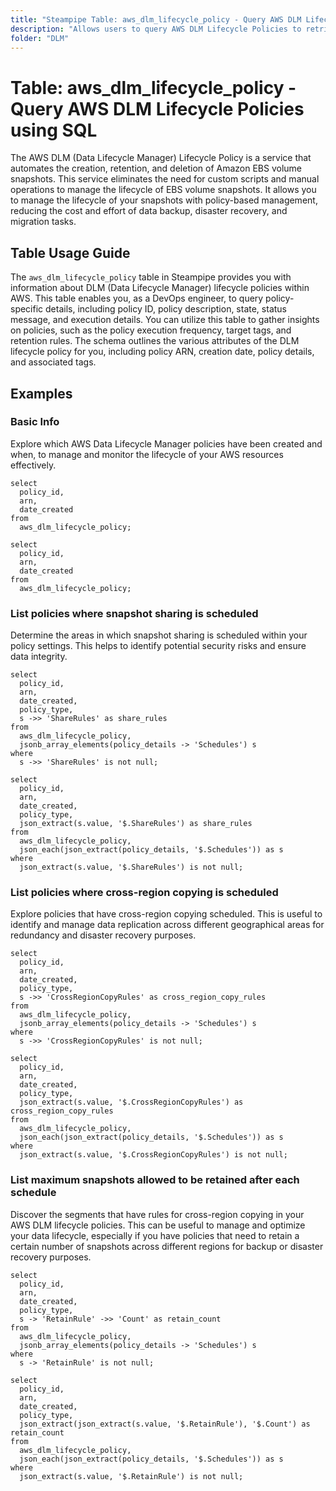 ```yaml
---
title: "Steampipe Table: aws_dlm_lifecycle_policy - Query AWS DLM Lifecycle Policies using SQL"
description: "Allows users to query AWS DLM Lifecycle Policies to retrieve detailed information about each policy, including its configuration, status, and tags."
folder: "DLM"
---
```


# Table: aws_dlm_lifecycle_policy - Query AWS DLM Lifecycle Policies using SQL

The AWS DLM (Data Lifecycle Manager) Lifecycle Policy is a service that automates the creation, retention, and deletion of Amazon EBS volume snapshots. This service eliminates the need for custom scripts and manual operations to manage the lifecycle of EBS volume snapshots. It allows you to manage the lifecycle of your snapshots with policy-based management, reducing the cost and effort of data backup, disaster recovery, and migration tasks.

## Table Usage Guide

The `aws_dlm_lifecycle_policy` table in Steampipe provides you with information about DLM (Data Lifecycle Manager) lifecycle policies within AWS. This table enables you, as a DevOps engineer, to query policy-specific details, including policy ID, policy description, state, status message, and execution details. You can utilize this table to gather insights on policies, such as the policy execution frequency, target tags, and retention rules. The schema outlines the various attributes of the DLM lifecycle policy for you, including policy ARN, creation date, policy details, and associated tags.

## Examples

### Basic Info
Explore which AWS Data Lifecycle Manager policies have been created and when, to manage and monitor the lifecycle of your AWS resources effectively.

```sql+postgres
select
  policy_id,
  arn,
  date_created
from
  aws_dlm_lifecycle_policy;
```

```sql+sqlite
select
  policy_id,
  arn,
  date_created
from
  aws_dlm_lifecycle_policy;
```

### List policies where snapshot sharing is scheduled
Determine the areas in which snapshot sharing is scheduled within your policy settings. This helps to identify potential security risks and ensure data integrity.

```sql+postgres
select
  policy_id,
  arn,
  date_created,
  policy_type,
  s ->> 'ShareRules' as share_rules
from
  aws_dlm_lifecycle_policy,
  jsonb_array_elements(policy_details -> 'Schedules') s
where 
  s ->> 'ShareRules' is not null;
```

```sql+sqlite
select
  policy_id,
  arn,
  date_created,
  policy_type,
  json_extract(s.value, '$.ShareRules') as share_rules
from
  aws_dlm_lifecycle_policy,
  json_each(json_extract(policy_details, '$.Schedules')) as s
where 
  json_extract(s.value, '$.ShareRules') is not null;
```

### List policies where cross-region copying is scheduled
Explore policies that have cross-region copying scheduled. This is useful to identify and manage data replication across different geographical areas for redundancy and disaster recovery purposes.

```sql+postgres
select
  policy_id,
  arn,
  date_created,
  policy_type,
  s ->> 'CrossRegionCopyRules' as cross_region_copy_rules
from
  aws_dlm_lifecycle_policy,
  jsonb_array_elements(policy_details -> 'Schedules') s
where 
  s ->> 'CrossRegionCopyRules' is not null;
```

```sql+sqlite
select
  policy_id,
  arn,
  date_created,
  policy_type,
  json_extract(s.value, '$.CrossRegionCopyRules') as cross_region_copy_rules
from
  aws_dlm_lifecycle_policy,
  json_each(json_extract(policy_details, '$.Schedules')) as s
where 
  json_extract(s.value, '$.CrossRegionCopyRules') is not null;
```

### List maximum snapshots allowed to be retained after each schedule
Discover the segments that have rules for cross-region copying in your AWS DLM lifecycle policies. This can be useful to manage and optimize your data lifecycle, especially if you have policies that need to retain a certain number of snapshots across different regions for backup or disaster recovery purposes.

```sql+postgres
select
  policy_id,
  arn,
  date_created,
  policy_type,
  s -> 'RetainRule' ->> 'Count' as retain_count
from
  aws_dlm_lifecycle_policy,
  jsonb_array_elements(policy_details -> 'Schedules') s
where 
  s -> 'RetainRule' is not null;
```

```sql+sqlite
select
  policy_id,
  arn,
  date_created,
  policy_type,
  json_extract(json_extract(s.value, '$.RetainRule'), '$.Count') as retain_count
from
  aws_dlm_lifecycle_policy,
  json_each(json_extract(policy_details, '$.Schedules')) as s
where 
  json_extract(s.value, '$.RetainRule') is not null;
```